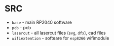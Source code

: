 # SRC

* `base` - main RP2040 software
* `pcb` -  pcb
* `lasercut` - all lasercut files (`svg`, `dfx`), cad files
* `wifiextention` - softeare for `esp8266` wifimodule 